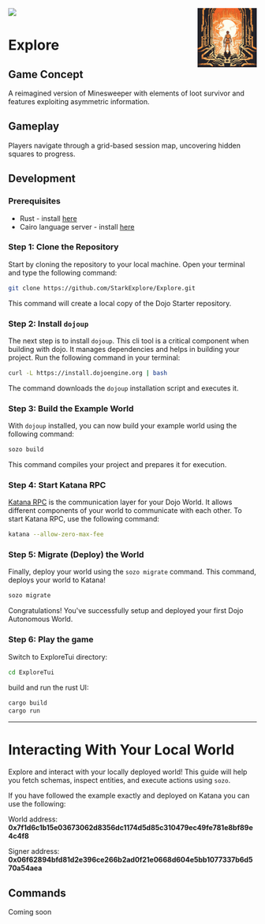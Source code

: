 <picture>
  <img alt="Explore logo" align="right" width="120" src=".github/explore.png">
</picture>

<a href="https://github.com/starkexplore/explore">
<img src="https://img.shields.io/github/stars/starkexplore/explore?style=social"/>
</a>

# Explore

## Game Concept

A reimagined version of Minesweeper with elements of loot survivor and features exploiting asymmetric information.

## Gameplay

Players navigate through a grid-based session map, uncovering hidden squares to progress.

## Development

### Prerequisites

- Rust - install [here](https://www.rust-lang.org/tools/install)
- Cairo language server - install [here](https://book.dojoengine.org/development/setup.html#3-setup-cairo-vscode-extension)

### Step 1: Clone the Repository

Start by cloning the repository to your local machine. Open your terminal and type the following command:

```bash
git clone https://github.com/StarkExplore/Explore.git
```

This command will create a local copy of the Dojo Starter repository.

### Step 2: Install `dojoup`

The next step is to install `dojoup`. This cli tool is a critical component when building with dojo. It manages dependencies and helps in building your project. Run the following command in your terminal:

```bash
curl -L https://install.dojoengine.org | bash
```

The command downloads the `dojoup` installation script and executes it.

### Step 3: Build the Example World

With `dojoup` installed, you can now build your example world using the following command:

```bash
sozo build
```

This command compiles your project and prepares it for execution.

### Step 4: Start Katana RPC

[Katana RPC](https://book.dojoengine.org/framework/katana/overview.html) is the communication layer for your Dojo World. It allows different components of your world to communicate with each other. To start Katana RPC, use the following command:

```bash
katana --allow-zero-max-fee
```

### Step 5: Migrate (Deploy) the World

Finally, deploy your world using the `sozo migrate` command. This command, deploys your world to Katana!

```bash
sozo migrate
```

Congratulations! You've successfully setup and deployed your first Dojo Autonomous World.

### Step 6: Play the game

Switch to ExploreTui directory:

```bash
cd ExploreTui
```

build and run the rust UI:

```bash
cargo build
cargo run
```

---

# Interacting With Your Local World

Explore and interact with your locally deployed world! This guide will help you fetch schemas, inspect entities, and execute actions using `sozo`.

If you have followed the example exactly and deployed on Katana you can use the following:

World address: **0x7f1d6c1b15e03673062d8356dc1174d5d85c310479ec49fe781e8bf89e4c4f8**

Signer address: **0x06f62894bfd81d2e396ce266b2ad0f21e0668d604e5bb1077337b6d570a54aea**

## Commands

Coming soon

